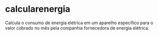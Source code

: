 # calcularenergia
Calcula o consumo de energia elétrica em um aparelho específico para o valor cobrado no mês pela companhia fornecedora de energia elétrica.
